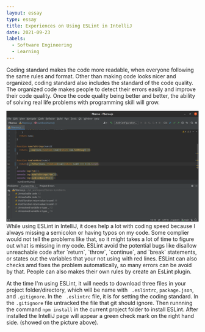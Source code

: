 ```yaml
---
layout: essay
type: essay
title: Experiences on Using ESLint in IntelliJ
date: 2021-09-23
labels:
  - Software Engineering
  - Learning
---
```


  Coding standard makes the code more readable, when everyone following the same rules and format. Other than making code looks nicer and organized, coding standard also includes the standard of the code quality. The organized code makes people to detect their errors easily and improve their code quality. Once the code quality being better and better, the ability of solving real life problems with programming skill will grow. <br/>
  <div class="ui small rounded images">
  <img class="ui image" src="../images/screen2.png" >
</div>
  While using ESLint in IntelliJ, it does help a lot with coding speed because I always missing a semicolon or having typos on my code. Some complier would not tell the problems like that, so it might takes a lot of time to figure out what is missing in my code. ESLint avoid the potential bugs like disallow unreachable code after `return`, `throw`, `continue`, and `break` statements, or states out the variables that your not using with red lines. ESLint can also checks amd fixes the problem automatically, so many errors can be avoid by that. People can also makes their own rules by create an EsLint plugin. <br/>
  
  At the time I'm using ESLint, it will needs to download three files in your project folder/directory, which will be name with ` .eslintrc`, `package.json`, and `.gitignore`. In the ` .eslintrc` file, it is for setting the coding standard. In the `.gitignore` file untracked the file that git should ignore. Then runnning the command `npm install` in the current project folder to install ESLint. After installed the IntelliJ page will appear a green check mark on the right hand side. (showed on the picture above). 
